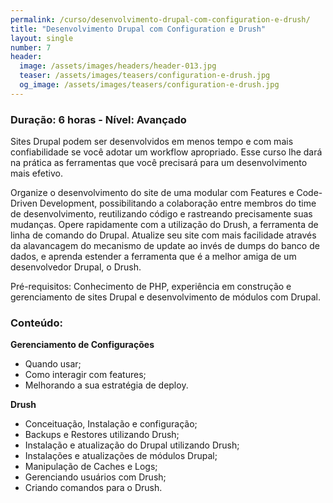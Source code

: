 ```yaml
---
permalink: /curso/desenvolvimento-drupal-com-configuration-e-drush/
title: "Desenvolvimento Drupal com Configuration e Drush"
layout: single
number: 7
header:
  image: /assets/images/headers/header-013.jpg
  teaser: /assets/images/teasers/configuration-e-drush.jpg
  og_image: /assets/images/teasers/configuration-e-drush.jpg
---
```


### Duração: 6 horas - Nível: Avançado

Sites Drupal podem ser desenvolvidos em menos tempo e com mais confiabilidade se você adotar um workflow apropriado. Esse curso lhe dará na prática as ferramentas que você precisará para um desenvolvimento mais efetivo.

Organize o desenvolvimento do site de uma modular com Features e Code-Driven Development, possibilitando a colaboração entre membros do time de desenvolvimento, reutilizando código e rastreando precisamente suas mudanças. Opere rapidamente com a utilização do Drush, a ferramenta de linha de comando do Drupal. Atualize seu site com mais facilidade através da alavancagem do mecanismo de update ao invés de dumps do banco de dados, e aprenda estender a ferramenta que é a melhor amiga de um desenvolvedor Drupal, o Drush.

Pré-requisitos: Conhecimento de PHP, experiência em construção e gerenciamento de sites Drupal e desenvolvimento de módulos com Drupal.

### Conteúdo:

**Gerenciamento de Configurações**
- Quando usar;
- Como interagir com features;
- Melhorando a sua estratégia de deploy.

**Drush**
- Conceituação, Instalação e configuração;
- Backups e Restores utilizando Drush;
- Instalação e atualização do Drupal utilizando Drush;
- Instalações e atualizações de módulos Drupal;
- Manipulação de Caches e Logs;
- Gerenciando usuários com Drush;
- Criando comandos para o Drush.